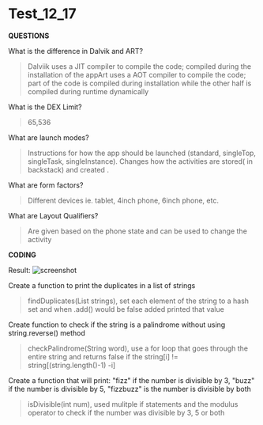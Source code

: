 # Test_12_17
**QUESTIONS**

What is the difference in Dalvik and ART?
>Dalviik uses a JIT compiler to compile the code; compiled during the installation of the appArt uses a AOT compiler to compile the code; part of the code is compiled during installation while the other half is compiled during runtime dynamically

What is the DEX Limit?
>65,536

What are launch modes?
>Instructions for how the app should be launched (standard, singleTop, singleTask, singleInstance). Changes how the activities are stored( in backstack) and created .

What are form factors?
>Different devices ie. tablet, 4inch phone, 6inch phone, etc.

What are Layout Qualifiers?
>Are given based on the phone state and can be used to change the activity


**CODING**

Result:
![screenshot](https://i.imgur.com/2us0h8M.png)

Create a function to print the duplicates in a list of strings
>findDuplicates(List<String> strings), set each element of the string to a hash set and when .add() would be false added printed that value

Create function to check if the string is a palindrome without using string.reverse() method
>checkPalindrome(String word), use a for loop that goes through the entire string and returns false if the string[i] != string[(string.length()-1) -i]

Create a function that will print: "fizz" if the number is divisible by 3, "buzz" if the number is divisible by 5, "fizzbuzz" is the number is divisible by both
>isDivisible(int num), used mulitple if statements and the modulus operator to check if the number was divisible by 3, 5 or both
